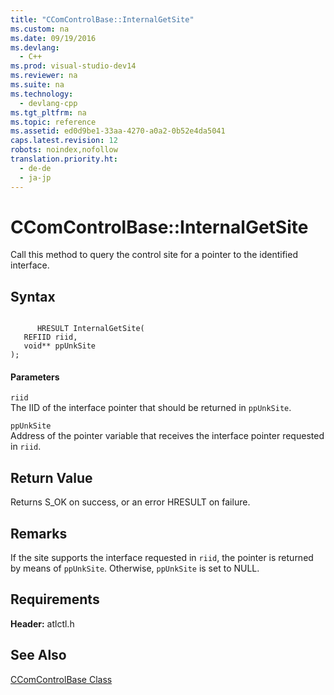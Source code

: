 ```yaml
---
title: "CComControlBase::InternalGetSite"
ms.custom: na
ms.date: 09/19/2016
ms.devlang: 
  - C++
ms.prod: visual-studio-dev14
ms.reviewer: na
ms.suite: na
ms.technology: 
  - devlang-cpp
ms.tgt_pltfrm: na
ms.topic: reference
ms.assetid: ed0d9be1-33aa-4270-a0a2-0b52e4da5041
caps.latest.revision: 12
robots: noindex,nofollow
translation.priority.ht: 
  - de-de
  - ja-jp
---
```

# CComControlBase::InternalGetSite
Call this method to query the control site for a pointer to the identified interface.  
  
## Syntax  
  
```  
  
      HRESULT InternalGetSite(  
   REFIID riid,  
   void** ppUnkSite   
);  
```  
  
#### Parameters  
 `riid`  
 The IID of the interface pointer that should be returned in `ppUnkSite`.  
  
 `ppUnkSite`  
 Address of the pointer variable that receives the interface pointer requested in `riid`.  
  
## Return Value  
 Returns S_OK on success, or an error HRESULT on failure.  
  
## Remarks  
 If the site supports the interface requested in `riid`, the pointer is returned by means of `ppUnkSite`. Otherwise, `ppUnkSite` is set to NULL.  
  
## Requirements  
 **Header:** atlctl.h  
  
## See Also  
 [CComControlBase Class](../vs140/CComControlBase-Class.md)